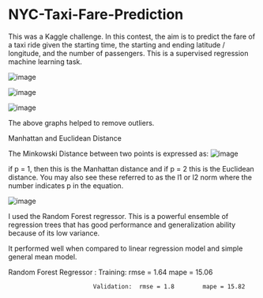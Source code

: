 # NYC-Taxi-Fare-Prediction


This was a Kaggle challenge. In this contest, the aim is to predict the fare of a taxi ride given the starting time, the starting and ending latitude / longitude, and the number of passengers. This is a supervised regression machine learning task.

![image](https://user-images.githubusercontent.com/82521644/152027948-a981c46d-e05a-4cbb-b381-c488db6e9c43.png)


![image](https://user-images.githubusercontent.com/82521644/152028668-08b0cfdc-0e74-485b-9f62-3257e9b281c5.png)

![image](https://user-images.githubusercontent.com/82521644/152028747-7c3ebca9-d7a7-4cac-ba36-c1ec8e19c52b.png)


The above graphs helped to remove outliers.


Manhattan and Euclidean Distance 

The Minkowski Distance between two points is expressed as: ![image](https://user-images.githubusercontent.com/82521644/152028986-630a5551-8b9a-45f8-8d34-c0bbc40c9078.png)


if p = 1, then this is the Manhattan distance and if p = 2 this is the Euclidean distance. You may also see these referred to as the l1 or l2 norm where the number indicates p in the equation.

![image](https://user-images.githubusercontent.com/82521644/152028117-28c25ce7-dfef-4c2a-8f7e-f378d70963fd.png)


I  used the Random Forest regressor. This is a powerful ensemble of regression trees that has good performance and generalization ability because of its low variance.

It performed well when  compared  to linear regression model and simple general mean model.

Random Forest Regressor :   Training:    rmse = 1.64 	   mape = 15.06
                            
                            Validation:  rmse = 1.8 	   mape = 15.82
                                     
